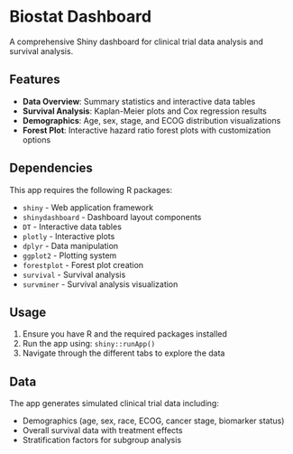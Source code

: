 # Biostat Dashboard

A comprehensive Shiny dashboard for clinical trial data analysis and survival analysis.

## Features

- **Data Overview**: Summary statistics and interactive data tables
- **Survival Analysis**: Kaplan-Meier plots and Cox regression results
- **Demographics**: Age, sex, stage, and ECOG distribution visualizations
- **Forest Plot**: Interactive hazard ratio forest plots with customization options

## Dependencies

This app requires the following R packages:

- `shiny` - Web application framework
- `shinydashboard` - Dashboard layout components
- `DT` - Interactive data tables
- `plotly` - Interactive plots
- `dplyr` - Data manipulation
- `ggplot2` - Plotting system
- `forestplot` - Forest plot creation
- `survival` - Survival analysis
- `survminer` - Survival analysis visualization

## Usage

1. Ensure you have R and the required packages installed
2. Run the app using: `shiny::runApp()`
3. Navigate through the different tabs to explore the data

## Data

The app generates simulated clinical trial data including:
- Demographics (age, sex, race, ECOG, cancer stage, biomarker status)
- Overall survival data with treatment effects
- Stratification factors for subgroup analysis
